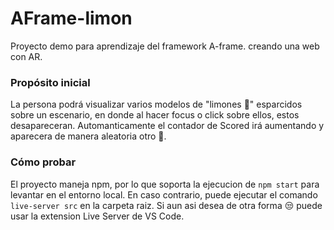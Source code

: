 # AFrame-limon

Proyecto demo para aprendizaje del framework A-frame. creando una web con AR.

### Propósito inicial
La persona podrá visualizar varios modelos de "limones 🍋" esparcidos sobre un escenario, en donde al hacer focus o click sobre ellos, estos desapareceran. Automanticamente el contador de Scored irá aumentando y aparecera de manera aleatoria otro 🍋. 

### Cómo probar
El proyecto maneja npm, por lo que soporta la ejecucion de `npm start` para levantar en el entorno local.
En caso contrario, puede ejecutar el comando `live-server src` en la carpeta raiz. 
Si aun asi desea de otra forma 😒 puede usar la extension Live Server de VS Code. 
